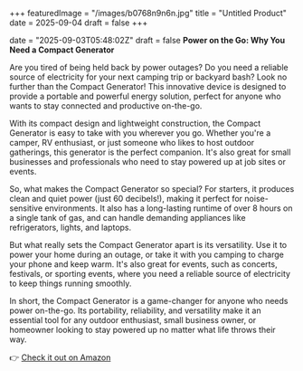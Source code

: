 +++
featuredImage = "/images/b0768n9n6n.jpg"
title = "Untitled Product"
date = 2025-09-04
draft = false
+++

date = "2025-09-03T05:48:02Z"
draft = false
**Power on the Go: Why You Need a Compact Generator**

Are you tired of being held back by power outages? Do you need a reliable source of electricity for your next camping trip or backyard bash? Look no further than the Compact Generator! This innovative device is designed to provide a portable and powerful energy solution, perfect for anyone who wants to stay connected and productive on-the-go.

With its compact design and lightweight construction, the Compact Generator is easy to take with you wherever you go. Whether you're a camper, RV enthusiast, or just someone who likes to host outdoor gatherings, this generator is the perfect companion. It's also great for small businesses and professionals who need to stay powered up at job sites or events.

So, what makes the Compact Generator so special? For starters, it produces clean and quiet power (just 60 decibels!), making it perfect for noise-sensitive environments. It also has a long-lasting runtime of over 8 hours on a single tank of gas, and can handle demanding appliances like refrigerators, lights, and laptops.

But what really sets the Compact Generator apart is its versatility. Use it to power your home during an outage, or take it with you camping to charge your phone and keep warm. It's also great for events, such as concerts, festivals, or sporting events, where you need a reliable source of electricity to keep things running smoothly.

In short, the Compact Generator is a game-changer for anyone who needs power on-the-go. Its portability, reliability, and versatility make it an essential tool for any outdoor enthusiast, small business owner, or homeowner looking to stay powered up no matter what life throws their way.

👉 [Check it out on Amazon](https://www.amazon.com/dp/B0768N9N6N?tag=matthewblog-20)
